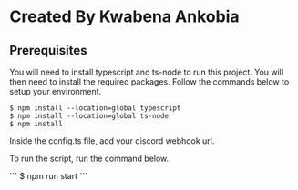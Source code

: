 Created By Kwabena Ankobia
===

Prerequisites
---

You will need to install typescript and ts-node to run this project. You will then need to install the required packages. Follow the commands below to setup your environment.
```
$ npm install --location=global typescript
$ npm install --location=global ts-node
$ npm install
```

<p>Inside the config.ts file, add your discord webhook url.<p>
<p>To run the script, run the command below.<p>
```
$ npm run start
```


